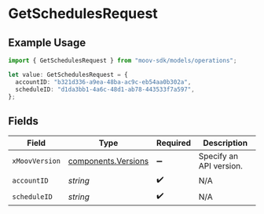 # GetSchedulesRequest

## Example Usage

```typescript
import { GetSchedulesRequest } from "moov-sdk/models/operations";

let value: GetSchedulesRequest = {
  accountID: "b321d336-a9ea-48ba-ac9c-eb54aa0b302a",
  scheduleID: "d1da3bb1-4a6c-48d1-ab78-443533f7a597",
};
```

## Fields

| Field                                                      | Type                                                       | Required                                                   | Description                                                |
| ---------------------------------------------------------- | ---------------------------------------------------------- | ---------------------------------------------------------- | ---------------------------------------------------------- |
| `xMoovVersion`                                             | [components.Versions](../../models/components/versions.md) | :heavy_minus_sign:                                         | Specify an API version.                                    |
| `accountID`                                                | *string*                                                   | :heavy_check_mark:                                         | N/A                                                        |
| `scheduleID`                                               | *string*                                                   | :heavy_check_mark:                                         | N/A                                                        |